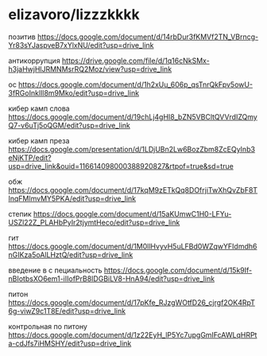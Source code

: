 # elizavoro/lizzzkkkk
позитив https://docs.google.com/document/d/14rbDur3fKMVf2TN_VBrncg-Yr83sYJaspveB7xYlxNU/edit?usp=drive_link

антикоррупция https://drive.google.com/file/d/1q16cNkSMx-h3jaHwjHlJRMNMsrRQ2Moz/view?usp=drive_link

ос https://docs.google.com/document/d/1h2xUu_606p_qsTnrQkFpv5owU-3fRGoInklIl8m9Mko/edit?usp=drive_link

кибер камп слова https://docs.google.com/document/d/19chLj4gHI8_bZN5VBCltQVVrdIZQmyQ7-v6uTj5oQGM/edit?usp=drive_link

кибер камп преза https://docs.google.com/presentation/d/1LDjUBn2Lw6BozZbm8ZcEQyInb3eNjKTP/edit?usp=drive_link&ouid=116614098000388920827&rtpof=true&sd=true

обж https://docs.google.com/document/d/17kqM9zETkQq8DOfrjiTwXhQvZbF8TInqFMlmvMY5PKA/edit?usp=drive_link

степик https://docs.google.com/document/d/15aKUmwC1H0-LFYu-USZl22Z_PLAHbPyIr2tjymtHeco/edit?usp=drive_link

гит https://docs.google.com/document/d/1M0llHvyvH5uLFBd0WZqwYFIdmdh6nGIKza5oAlLHztQ/edit?usp=drive_link
 
введение в с пециальность https://docs.google.com/document/d/15k9If-nBIotbsXO6em1-iIIofPrB8IDGBiLV8-HnA94/edit?usp=drive_link

питон https://docs.google.com/document/d/17pKfe_RJzgWOtfD26_cjrgf2OK4RpT6g-viwZ9c1T8E/edit?usp=drive_link

контрольная по питону https://docs.google.com/document/d/1z22EyH_lP5Yc7upgGmIFcAWLqHRPta-cdJfs7iHMSHY/edit?usp=drive_link
